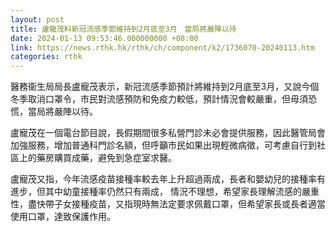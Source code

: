 ```yaml
---
layout: post
title: 盧寵茂料新冠流感季節維持到2月底至3月　當局將嚴陣以待
date: 2024-01-13 09:53:46.000000000 +08:00
link: https://news.rthk.hk/rthk/ch/component/k2/1736070-20240113.htm
categories: rthk
---
```


醫務衞生局局長盧寵茂表示，新冠流感季節預計將維持到2月底至3月，又說今個冬季取消口罩令，市民對流感預防和免疫力較低，預計情況會較嚴重，但毋須恐慌，當局將嚴陣以待。

盧寵茂在一個電台節目說，長假期間很多私營門診未必會提供服務，因此醫管局會加強服務，增加普通科門診名額，但呼籲市民如果出現輕微病徵，可考慮自行到社區上的藥房購買成藥，避免到急症室求醫。

盧寵茂又指，今年流感疫苗接種率較去年上升超過兩成，長者和嬰幼兒的接種率有進步，但其中幼童接種率仍然只有兩成， 情況不理想，希望家長理解流感的嚴重性，盡快帶子女接種疫苗，又指現時無法定要求佩戴口罩，但希望家長或長者適當使用口罩，達致保護作用。
